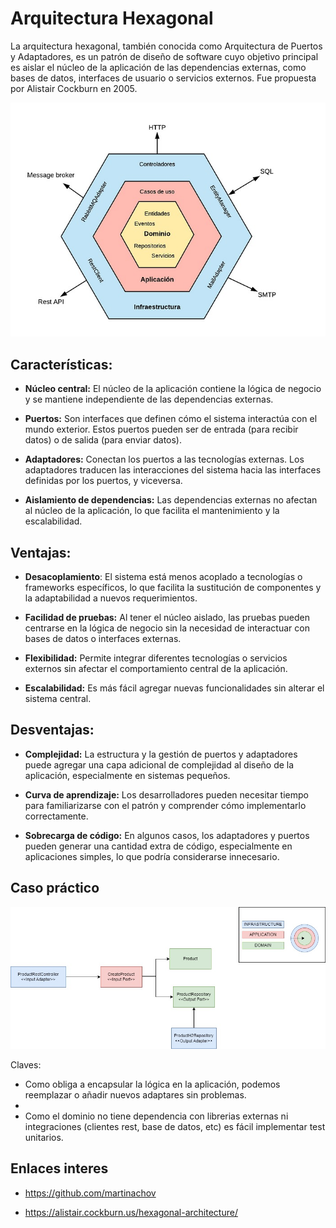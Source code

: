# Arquitectura Hexagonal

La arquitectura hexagonal, también conocida como Arquitectura de Puertos y Adaptadores, es un patrón de diseño de software cuyo objetivo principal es aislar el núcleo de la aplicación de las dependencias externas, como bases de datos, interfaces de usuario o servicios externos. Fue propuesta por Alistair Cockburn en 2005.

![](./images/esquema.jpg)

## Características:

* **Núcleo central:** El núcleo de la aplicación contiene la lógica de negocio y se mantiene independiente de las dependencias externas.

* **Puertos:** Son interfaces que definen cómo el sistema interactúa con el mundo exterior. Estos puertos pueden ser de entrada (para recibir datos) o de salida (para enviar datos).

* **Adaptadores:** Conectan los puertos a las tecnologías externas. Los adaptadores traducen las interacciones del sistema hacia las interfaces definidas por los puertos, y viceversa.

* **Aislamiento de dependencias:** Las dependencias externas no afectan al núcleo de la aplicación, lo que facilita el mantenimiento y la escalabilidad.


## Ventajas:

* **Desacoplamiento**: El sistema está menos acoplado a tecnologías o frameworks específicos, lo que facilita la sustitución de componentes y la adaptabilidad a nuevos requerimientos.

* **Facilidad de pruebas:** Al tener el núcleo aislado, las pruebas pueden centrarse en la lógica de negocio sin la necesidad de interactuar con bases de datos o interfaces externas.

* **Flexibilidad:** Permite integrar diferentes tecnologías o servicios externos sin afectar el comportamiento central de la aplicación.

* **Escalabilidad:** Es más fácil agregar nuevas funcionalidades sin alterar el sistema central.


## Desventajas:

* **Complejidad:** La estructura y la gestión de puertos y adaptadores puede agregar una capa adicional de complejidad al diseño de la aplicación, especialmente en sistemas pequeños.

* **Curva de aprendizaje:** Los desarrolladores pueden necesitar tiempo para familiarizarse con el patrón y comprender cómo implementarlo correctamente.

* **Sobrecarga de código:** En algunos casos, los adaptadores y puertos pueden generar una cantidad extra de código, especialmente en aplicaciones simples, lo que podría considerarse innecesario.


## Caso práctico

![](./images/caso-practico.jpg)

Claves:

* Como obliga a encapsular la lógica en la aplicación, podemos reemplazar o añadir nuevos adaptares sin problemas.
* 
* Como el dominio no tiene dependencia con librerias externas ni integraciones (clientes rest, base de datos, etc) es fácil implementar test unitarios.

## Enlaces interes

* https://github.com/martinachov

* https://alistair.cockburn.us/hexagonal-architecture/
